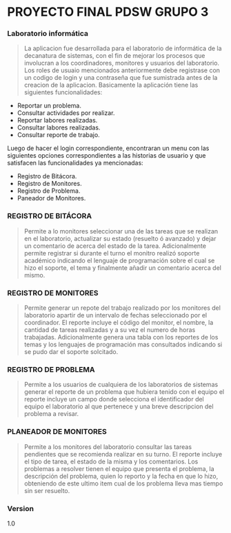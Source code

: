 # PROYECTO FINAL PDSW GRUPO 3 
### Laboratorio informática 

>La aplicacion fue desarrollada para el laboratorio de informática de la decanatura de
>sistemas, con el fin de mejorar los procesos que involucran a los coordinadores,
>monitores y usuarios del laboratorio. Los roles de usuaio mencionados anteriormente debe registrase con un codigo de login y una contraseña que fue sumistrada antes de la creacion de la aplicacion.
>Basicamente la aplicación tiene las siguientes funcionalidades:

  - Reportar un problema.
  - Consultar actividades por realizar.
  - Reportar labores realizadas.
  - Consultar labores realizadas.
  - Consultar reporte de trabajo.
  

Luego de hacer el login correspondiente, encontraran un menu con las siguientes opciones correspondientes a las historias de usuario y que satisfacen las funcionalidades ya mencionadas:


  - Registro de Bitácora.
  - Registro de Monitores.
  - Registro de Problema.
  - Paneador de Monitores.

### REGISTRO DE BITÁCORA

> Permite a lo monitores seleccionar una de las tareas que se realizan en el laboratorio,
> actualizar su estado (resuelto ó avanzado) y dejar un comentario de acerca del estado de
> la tarea. Adicionalmente permite registrar si durante el turno el monitro realizó soporte académico indicando el lenguaje de programación sobre el cual se hizo el soporte, el tema y finalmente añadir un comentario acerca del mismo.

### REGISTRO DE MONITORES

> Permite generar un repote del trabajo realizado por los monitores del laboratorio apartir 
> de un intervalo de fechas seleccionado por el coordinador. El reporte incluye el código
> del monitor, el nombre, la cantidad de tareas realizadas y a su vez el numero de horas
> trabajadas. Adicionalmente genera una tabla con los reportes de los temas y los lenguajes
> de programación mas consultados indicando si se pudo dar el soporte solcitado.

### REGISTRO DE PROBLEMA

>Permite a los usuarios de cualquiera de los laboratorios de sistemas
>generar el reporte de un problema que hubiera tenido con el equipo
>el reporte incluye un campo donde selecciona el identificador del equipo 
>el laboratorio al que pertenece y una breve descripcion del problema a revisar. 

### PLANEADOR DE MONITORES

> Permite a los monitores del laboratorio consultar las tareas pendientes que se recomienda
> realizar en su turno. El reporte incluye el tipo de tarea, el estado de la misma y los
> comentarios. Los problemas a resolver tienen el equipo que presenta el problema, la
> descripción del problema, quien lo reporto y la fecha en que lo hizo, obteniendo de este
> ultimo item cual de los problema lleva mas tiempo sin ser resuelto.


### Version
1.0
